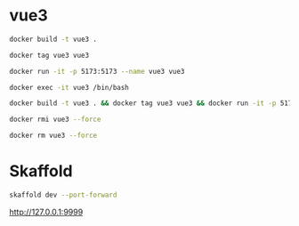 # vue3


```bash
docker build -t vue3 .
````
```bash
docker tag vue3 vue3
````
```bash
docker run -it -p 5173:5173 --name vue3 vue3
````
```bash
docker exec -it vue3 /bin/bash
````

```bash
docker build -t vue3 . && docker tag vue3 vue3 && docker run -it -p 5173:5173 --name vue3 vue3
````

```bash
docker rmi vue3 --force
````
```bash
docker rm vue3 --force
````


# Skaffold
```bash
skaffold dev --port-forward
````
http://127.0.0.1:9999
